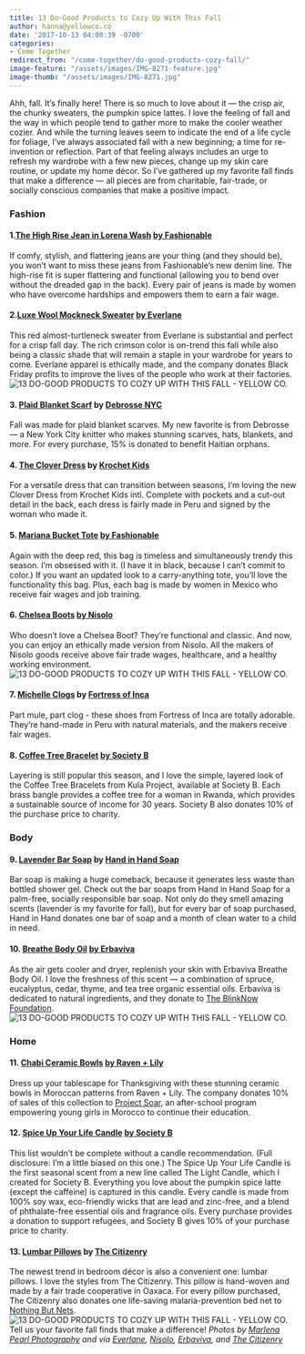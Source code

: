 ```yaml
---
title: 13 Do-Good Products to Cozy Up With This Fall
author: hanna@yellowco.co
date: '2017-10-13 04:00:39 -0700'
categories:
- Come Together
redirect_from: "/come-together/do-good-products-cozy-fall/"
image-feature: "/assets/images/IMG-8271-feature.jpg"
image-thumb: "/assets/images/IMG-8271.jpg"
---
```


Ahh, fall. It’s finally here! There is so much to love about it — the crisp air, the chunky sweaters, the pumpkin spice lattes. I love the feeling of fall and the way in which people tend to gather more to make the cooler weather cozier. And while the turning leaves seem to indicate the end of a life cycle for foliage, I’ve always associated fall with a new beginning; a time for re-invention or reflection. Part of that feeling always includes an urge to refresh my wardrobe with a few new pieces, change up my skin care routine, or update my home décor. So I’ve gathered up my favorite fall finds that make a difference — all pieces are from charitable, fair-trade, or socially conscious companies that make a positive impact.

### Fashion

#### 1.[The High Rise Jean in Lorena Wash](https://www.livefashionable.com/collections/denim/products/the-high-rise-lorena-wash) [by Fashionable](https://www.livefashionable.com/)

If comfy, stylish, and flattering jeans are your thing (and they should be), you won’t want to miss these jeans from Fashionable’s new denim line. The high-rise fit is super flattering and functional (allowing you to bend over without the dreaded gap in the back). Every pair of jeans is made by women who have overcome hardships and empowers them to earn a fair wage.

#### 2.[Luxe Wool Mockneck Sweater](https://www.everlane.com/products/womens-luxe-wool-crop-mockneck-crimson?collection=womens-sweaters) [by Everlane](https://www.everlane.com/)

This red almost-turtleneck sweater from Everlane is substantial and perfect for a crisp fall day. The rich crimson color is on-trend this fall while also being a classic shade that will remain a staple in your wardrobe for years to come. Everlane apparel is ethically made, and the company donates Black Friday profits to improve the lives of the people who work at their factories. ![13 DO-GOOD PRODUCTS TO COZY UP WITH THIS FALL - YELLOW CO.](https://yellow-blog-images.imgix.net/2017/10/5f714142_adaa.jpg)

#### 3\. [Plaid Blanket Scarf](https://www.etsy.com/listing/506539088/blanket-scarf-plaid-oversized-poncho?ref=shop_home_active_24) by [Debrosse NYC](https://www.etsy.com/shop/DeBrosseNYC?ref=l2-shopheader-name)

Fall was made for plaid blanket scarves. My new favorite is from Debrosse — a New York City knitter who makes stunning scarves, hats, blankets, and more. For every purchase, 15% is donated to benefit Haitian orphans.

#### 4\. [The Clover Dress](https://www.krochetkids.org/shop/clover-dress/) by [Krochet Kids](https://www.krochetkids.org/)

For a versatile dress that can transition between seasons, I’m loving the new Clover Dress from Krochet Kids intl. Complete with pockets and a cut-out detail in the back, each dress is fairly made in Peru and signed by the woman who made it.

#### 5\. [Mariana Bucket Tote](https://www.livefashionable.com/collections/leather/products/mariana-bucket-tote?variant=68062314520) [by Fashionable](https://www.livefashionable.com/)

Again with the deep red, this bag is timeless and simultaneously trendy this season. I’m obsessed with it. (I have it in black, because I can’t commit to color.) If you want an updated look to a carry-anything tote, you’ll love the functionality this bag. Plus, each bag is made by women in Mexico who receive fair wages and job training.

#### **6.** [Chelsea Boots](https://nisolo.com/products/womens-chelsea-boot-black) [by Nisolo](https://nisolo.com/)

Who doesn’t love a Chelsea Boot? They’re functional and classic. And now, you can enjoy an ethically made version from Nisolo. All the makers of Nisolo goods receive above fair trade wages, healthcare, and a healthy working environment. ![13 DO-GOOD PRODUCTS TO COZY UP WITH THIS FALL - YELLOW CO.](https://yellow-blog-images.imgix.net/2017/10/6_ChelseaBoots_Nisolo.jpg)

#### 7\. [Michelle Clogs](https://www.fortressofinca.com/michelle-steel-grey/) by [Fortress of Inca](https://www.fortressofinca.com/)

Part mule, part clog - these shoes from Fortress of Inca are totally adorable. They’re hand-made in Peru with natural materials, and the makers receive fair wages.

#### 8\. [Coffee Tree Bracelet](https://www.societyb.com/products/coffee-tree-bracelet) [by Society B](https://www.societyb.com/)

Layering is still popular this season, and I love the simple, layered look of the Coffee Tree Bracelets from Kula Project, available at Society B. Each brass bangle provides a coffee tree for a woman in Rwanda, which provides a sustainable source of income for 30 years. Society B also donates 10% of the purchase price to charity.

### **Body**

#### 9\. [Lavender Bar Soap](https://www.handinhandsoap.com/collections/bar-soap/products/lavender-bar-soap-1) by [Hand in Hand Soap](https://www.handinhandsoap.com/)

Bar soap is making a huge comeback, because it generates less waste than bottled shower gel. Check out the bar soaps from Hand in Hand Soap for a palm-free, socially responsible bar soap. Not only do they smell amazing scents (lavender is my favorite for fall), but for every bar of soap purchased, Hand in Hand donates one bar of soap and a month of clean water to a child in need.

#### 10\. [Breathe Body Oil](https://erbaviva.com/collections/personal-care-spa/products/breathe-body-oil) [by Erbaviva](https://erbaviva.com/)

As the air gets cooler and dryer, replenish your skin with Erbaviva Breathe Body Oil. I love the freshness of this scent — a combination of spruce, eucalyptus, cedar, thyme, and tea tree organic essential oils. Erbaviva is dedicated to natural ingredients, and they donate to [The BlinkNow Foundation](http://www.blinknow.org/). ![13 DO-GOOD PRODUCTS TO COZY UP WITH THIS FALL - YELLOW CO.](https://yellow-blog-images.imgix.net/2017/10/10_BreatheBodyOil_Erbaviva.jpg)

### **Home**

#### 11\. [Chabi Ceramic Bowls](https://www.ravenandlily.com/chabi-ceramic-bowl/) [by Raven + Lily](https://www.ravenandlily.com/)

Dress up your tablescape for Thanksgiving with these stunning ceramic bowls in Moroccan patterns from Raven + Lily. The company donates 10% of sales of this collection to [Project Soar](http://www.projectsoarmorocco.org/), an after-school program empowering young girls in Morocco to continue their education.

#### 12\. [Spice Up Your Life Candle](https://www.societyb.com/collections/the-light-candle) [by Society B](https://www.societyb.com/)

This list wouldn’t be complete without a candle recommendation. (Full disclosure: I’m a little biased on this one.) The Spice Up Your Life Candle is the first seasonal scent from a new line called The Light Candle, which I created for Society B. Everything you love about the pumpkin spice latte (except the caffeine) is captured in this candle. Every candle is made from 100% soy wax, eco-friendly wicks that are lead and zinc-free, and a blend of phthalate-free essential oils and fragrance oils. Every purchase provides a donation to support refugees, and Society B gives 10% of your purchase price to charity.

#### 13\. [Lumbar Pillows](https://www.the-citizenry.com/collections/pillows/products/madera-lumbar-pillow) by [The Citizenry](https://www.the-citizenry.com/)

The newest trend in bedroom décor is also a convenient one: lumbar pillows. I love the styles from The Citizenry. This pillow is hand-woven and made by a fair trade cooperative in Oaxaca. For every pillow purchased, The Citizenry also donates one life-saving malaria-prevention bed net to [Nothing But Nets](https://nothingbutnets.net/). ![13 DO-GOOD PRODUCTS TO COZY UP WITH THIS FALL - YELLOW CO.](https://yellow-blog-images.imgix.net/2017/10/TheCitizerny_Holiday2016_OmbreLumbar_4_1024x1024.jpg) Tell us your favorite fall finds that make a difference! _Photos by [Marlena Pearl Photography](https://www.marlenapearlphotography.com/) and via [Everlane](https://www.everlane.com/), [Nisolo](https://nisolo.com/), [Erbaviva](https://erbaviva.com/), and [The Citizenry](https://www.the-citizenry.com/)_[](https://www.instagram.com/society_b/)
